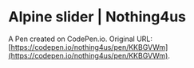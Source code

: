 #  Alpine slider | Nothing4us

A Pen created on CodePen.io. Original URL: [https://codepen.io/nothing4us/pen/KKBGVWm](https://codepen.io/nothing4us/pen/KKBGVWm).

